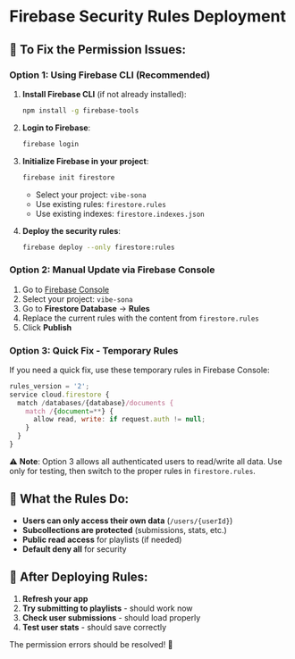 # Firebase Security Rules Deployment

## 🔧 To Fix the Permission Issues:

### Option 1: Using Firebase CLI (Recommended)

1. **Install Firebase CLI** (if not already installed):
   ```bash
   npm install -g firebase-tools
   ```

2. **Login to Firebase**:
   ```bash
   firebase login
   ```

3. **Initialize Firebase in your project**:
   ```bash
   firebase init firestore
   ```
   - Select your project: `vibe-sona`
   - Use existing rules: `firestore.rules`
   - Use existing indexes: `firestore.indexes.json`

4. **Deploy the security rules**:
   ```bash
   firebase deploy --only firestore:rules
   ```

### Option 2: Manual Update via Firebase Console

1. Go to [Firebase Console](https://console.firebase.google.com/)
2. Select your project: `vibe-sona`
3. Go to **Firestore Database** → **Rules**
4. Replace the current rules with the content from `firestore.rules`
5. Click **Publish**

### Option 3: Quick Fix - Temporary Rules

If you need a quick fix, use these temporary rules in Firebase Console:

```javascript
rules_version = '2';
service cloud.firestore {
  match /databases/{database}/documents {
    match /{document=**} {
      allow read, write: if request.auth != null;
    }
  }
}
```

⚠️ **Note**: Option 3 allows all authenticated users to read/write all data. Use only for testing, then switch to the proper rules in `firestore.rules`.

## 🎯 What the Rules Do:

- **Users can only access their own data** (`/users/{userId}`)
- **Subcollections are protected** (submissions, stats, etc.)
- **Public read access** for playlists (if needed)
- **Default deny all** for security

## 🚀 After Deploying Rules:

1. **Refresh your app**
2. **Try submitting to playlists** - should work now
3. **Check user submissions** - should load properly
4. **Test user stats** - should save correctly

The permission errors should be resolved! 🎵
